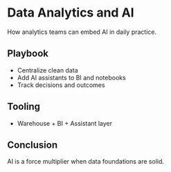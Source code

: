 # Data Analytics and AI

How analytics teams can embed AI in daily practice.

## Playbook
- Centralize clean data
- Add AI assistants to BI and notebooks
- Track decisions and outcomes

## Tooling
- Warehouse + BI + Assistant layer

## Conclusion
AI is a force multiplier when data foundations are solid.
